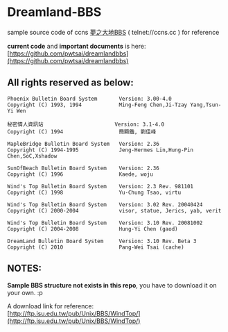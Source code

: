 # Dreamland-BBS

sample source code of ccns [夢之大地BBS](http://bbs.ccns.cc) ( telnet://ccns.cc ) for reference

**current code** and **important documents** is here:
[https://github.com/pwtsai/dreamlandbbs](https://github.com/pwtsai/dreamlandbbs)


## All rights reserved as below:

```
Phoenix Bulletin Board System       Version: 3.00-4.0
Copyright (C) 1993, 1994            Ming-Feng Chen,Ji-Tzay Yang,Tsun-Yi Wen

秘密情人資訊站                       Version: 3.1-4.0
Copyright (C) 1994                  簡顯鑑, 劉佳峰

MapleBridge Bulletin Board System   Version: 2.36
Copyright (C) 1994-1995             Jeng-Hermes Lin,Hung-Pin Chen,SoC,Xshadow

SunOfBeach Bulletin Board System    Version: 2.36
Copyright (C) 1996                  Kaede, woju

Wind's Top Bulletin Board System    Version: 2.3 Rev. 981101
Copyright (C) 1998                  Yu-Chung Tsao, virtu

Wind's Top Bulletin Board System    Version: 3.02 Rev. 20040424
Copyright (C) 2000-2004             visor, statue, Jerics, yab, verit

Wind's Top Bulletin Board System    Version: 3.10 Rev. 20081002
Copyright (C) 2004-2008             Hung-Yi Chen (gaod)

DreamLand Bulletin Board System     Version: 3.10 Rev. Beta 3
Copyright (C) 2010                  Pang-Wei Tsai (cache)
```


## NOTES:
**Sample BBS structure not exists in this repo**, you have to download it on your own. :p

A download link for reference: [http://ftp.isu.edu.tw/pub/Unix/BBS/WindTop/](http://ftp.isu.edu.tw/pub/Unix/BBS/WindTop/)
